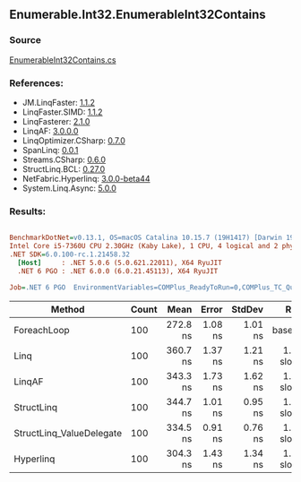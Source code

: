 ﻿## Enumerable.Int32.EnumerableInt32Contains

### Source
[EnumerableInt32Contains.cs](../LinqBenchmarks/Enumerable/Int32/EnumerableInt32Contains.cs)

### References:
- JM.LinqFaster: [1.1.2](https://www.nuget.org/packages/JM.LinqFaster/1.1.2)
- LinqFaster.SIMD: [1.1.2](https://www.nuget.org/packages/LinqFaster.SIMD/1.0.3)
- LinqFasterer: [2.1.0](https://www.nuget.org/packages/LinqFasterer/2.1.0)
- LinqAF: [3.0.0.0](https://www.nuget.org/packages/LinqAF/3.0.0.0)
- LinqOptimizer.CSharp: [0.7.0](https://www.nuget.org/packages/LinqOptimizer.CSharp/0.7.0)
- SpanLinq: [0.0.1](https://www.nuget.org/packages/SpanLinq/0.0.1)
- Streams.CSharp: [0.6.0](https://www.nuget.org/packages/Streams.CSharp/0.6.0)
- StructLinq.BCL: [0.27.0](https://www.nuget.org/packages/StructLinq/0.27.0)
- NetFabric.Hyperlinq: [3.0.0-beta44](https://www.nuget.org/packages/NetFabric.Hyperlinq/3.0.0-beta44)
- System.Linq.Async: [5.0.0](https://www.nuget.org/packages/System.Linq.Async/5.0.0)

### Results:
``` ini

BenchmarkDotNet=v0.13.1, OS=macOS Catalina 10.15.7 (19H1417) [Darwin 19.6.0]
Intel Core i5-7360U CPU 2.30GHz (Kaby Lake), 1 CPU, 4 logical and 2 physical cores
.NET SDK=6.0.100-rc.1.21458.32
  [Host]     : .NET 5.0.6 (5.0.621.22011), X64 RyuJIT
  .NET 6 PGO : .NET 6.0.0 (6.0.21.45113), X64 RyuJIT

Job=.NET 6 PGO  EnvironmentVariables=COMPlus_ReadyToRun=0,COMPlus_TC_QuickJitForLoops=1,COMPlus_TieredPGO=1  Runtime=.NET 6.0  

```
|                   Method | Count |     Mean |   Error |  StdDev |        Ratio | RatioSD |  Gen 0 | Allocated |
|------------------------- |------ |---------:|--------:|--------:|-------------:|--------:|-------:|----------:|
|              ForeachLoop |   100 | 272.8 ns | 1.08 ns | 1.01 ns |     baseline |         | 0.0191 |      40 B |
|                     Linq |   100 | 360.7 ns | 1.37 ns | 1.21 ns | 1.32x slower |   0.01x | 0.0191 |      40 B |
|                   LinqAF |   100 | 343.3 ns | 1.73 ns | 1.62 ns | 1.26x slower |   0.01x | 0.0191 |      40 B |
|               StructLinq |   100 | 344.7 ns | 1.01 ns | 0.95 ns | 1.26x slower |   0.00x | 0.0305 |      64 B |
| StructLinq_ValueDelegate |   100 | 334.5 ns | 0.91 ns | 0.76 ns | 1.23x slower |   0.01x | 0.0191 |      40 B |
|                Hyperlinq |   100 | 304.3 ns | 1.43 ns | 1.34 ns | 1.12x slower |   0.01x | 0.0191 |      40 B |
